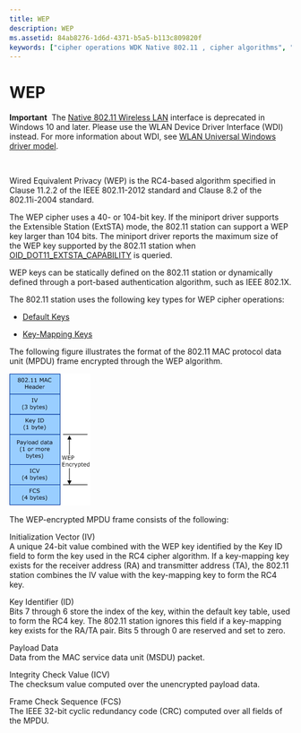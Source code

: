 ```yaml
---
title: WEP
description: WEP
ms.assetid: 84ab8276-1d6d-4371-b5a5-b113c809820f
keywords: ["cipher operations WDK Native 802.11 , cipher algorithms", "algorithms WDK Native 802.11 cipher", "Wired Equivalent Privacy WDK Native 802.11", "WEP WDK Native 802.11"]
---
```


# WEP


**Important**  The [Native 802.11 Wireless LAN](native-802-11-wireless-lan4.md) interface is deprecated in Windows 10 and later. Please use the WLAN Device Driver Interface (WDI) instead. For more information about WDI, see [WLAN Universal Windows driver model](wifi-universal-driver-model.md).

 

Wired Equivalent Privacy (WEP) is the RC4-based algorithm specified in Clause 11.2.2 of the IEEE 802.11-2012 standard and Clause 8.2 of the 802.11i-2004 standard.

The WEP cipher uses a 40- or 104-bit key. If the miniport driver supports the Extensible Station (ExtSTA) mode, the 802.11 station can support a WEP key larger than 104 bits. The miniport driver reports the maximum size of the WEP key supported by the 802.11 station when [OID\_DOT11\_EXTSTA\_CAPABILITY](https://msdn.microsoft.com/library/windows/hardware/ff569366) is queried.

WEP keys can be statically defined on the 802.11 station or dynamically defined through a port-based authentication algorithm, such as IEEE 802.1X.

The 802.11 station uses the following key types for WEP cipher operations:

-   [Default Keys](default-keys.md)

-   [Key-Mapping Keys](key-mapping-keys.md)

The following figure illustrates the format of the 802.11 MAC protocol data unit (MPDU) frame encrypted through the WEP algorithm.

![diagram illustrating the format of the 802.11 mpdu frame encrypted through the wep algorithm](images/native-802-11-wep.png)

The WEP-encrypted MPDU frame consists of the following:

<a href="" id="initialization-vector--iv-"></a>Initialization Vector (IV)  
A unique 24-bit value combined with the WEP key identified by the Key ID field to form the key used in the RC4 cipher algorithm. If a key-mapping key exists for the receiver address (RA) and transmitter address (TA), the 802.11 station combines the IV value with the key-mapping key to form the RC4 key.

<a href="" id="key-identifier--id-"></a>Key Identifier (ID)  
Bits 7 through 6 store the index of the key, within the default key table, used to form the RC4 key. The 802.11 station ignores this field if a key-mapping key exists for the RA/TA pair. Bits 5 through 0 are reserved and set to zero.

<a href="" id="payload-data"></a>Payload Data  
Data from the MAC service data unit (MSDU) packet.

<a href="" id="integrity-check-value--icv-"></a>Integrity Check Value (ICV)  
The checksum value computed over the unencrypted payload data.

<a href="" id="frame-check-sequence--fcs-"></a>Frame Check Sequence (FCS)  
The IEEE 32-bit cyclic redundancy code (CRC) computed over all fields of the MPDU.

 

 





